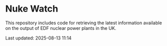 # Nuke Watch

This repository includes code for retrieving the latest information available on the output of EDF nuclear power plants in the UK.

Last updated: 2025-08-13 11:14